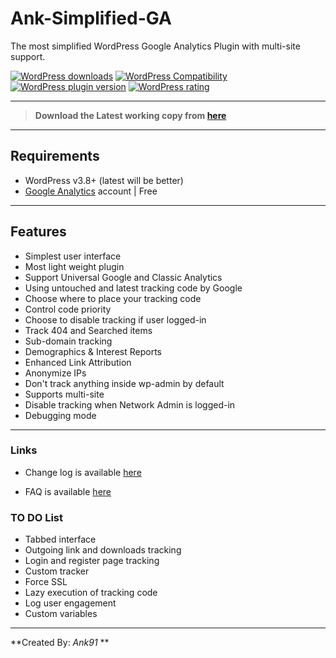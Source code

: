 # Ank-Simplified-GA
The most simplified WordPress Google Analytics Plugin with multi-site support.

[![WordPress downloads](https://img.shields.io/wordpress/plugin/dt/ank-simplified-ga.svg?style=flat-square)](https://wordpress.org/plugins/ank-simplified-ga)
[![WordPress Compatibility ](https://img.shields.io/wordpress/v/ank-simplified-ga.svg?style=flat-square)](https://wordpress.org/plugins/ank-simplified-ga)
[![WordPress plugin version](https://img.shields.io/wordpress/plugin/v/ank-simplified-ga.svg?style=flat-square)](https://wordpress.org/plugins/ank-simplified-ga)
[![WordPress rating](https://img.shields.io/wordpress/plugin/r/ank-simplified-ga.svg?style=flat-square)](https://wordpress.org/plugins/ank-simplified-ga)

- - -

>**Download the Latest working copy from [here](https://wordpress.org/plugins/ank-simplified-ga)**

- - -
## Requirements
- WordPress v3.8+ (latest will be better)
- [Google Analytics](http://www.google.com/analytics) account | Free

- - -

## Features
* Simplest user interface
* Most light weight plugin
* Support Universal Google and Classic Analytics
* Using untouched and latest tracking code by Google
* Choose where to place your tracking code
* Control code priority
* Choose to disable tracking if user logged-in
* Track 404 and Searched items
* Sub-domain tracking
* Demographics & Interest Reports
* Enhanced Link Attribution
* Anonymize IPs
* Don't track anything inside wp-admin by default
* Supports multi-site
* Disable tracking when Network Admin is logged-in
* Debugging mode



- - -

### Links
* Change log is available [here](https://wordpress.org/plugins/ank-simplified-ga/changelog/)

* FAQ is available [here](https://wordpress.org/plugins/ank-simplified-ga/faq/)


### TO DO List
* Tabbed interface
* Outgoing link and downloads tracking
* Login and register page tracking
* Custom tracker
* Force SSL
* Lazy execution of tracking code
* Log user engagement
* Custom variables

-----


**Created By: *Ank91* **
